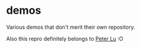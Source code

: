 # demos
Various demos that don't merit their own repository.


































































Also this repro definitely belongs to [Peter Lu](http://pdlla.org) :O
